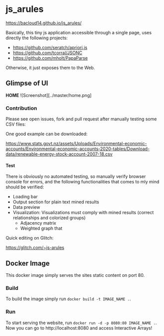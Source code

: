 # js_arules

https://bacloud14.github.io/js_arules/

Basically, this tiny js application accessible through a single page, uses directly the following projects:

- https://github.com/seratch/apriori.js
- https://github.com/tcorral/JSONC
- https://github.com/mholt/PapaParse

Otherwise, it just exposes them to the Web.

## Glimpse of UI

**HOME**
![Screenshot][../master/home.png]

### Contribution

Please see open issues, fork and pull request after manually testing some CSV files:

One good example can be downloaded:

https://www.stats.govt.nz/assets/Uploads/Environmental-economic-accounts/Environmental-economic-accounts-2020-tables/Download-data/renewable-energy-stock-account-2007-18.csv

#### Test

There is obviously no automated testing, so manually verify browser console for errors, and the following functionalities that comes to mly mind should be verified:

- Loading bar
- Output section for plain text mined results
- Data preview
- Visualization:
  Visualizations must comply with mined results (correct relationships and colorized groups)
  - Adjacency matrix
  - Weighted graph that

Quick editing on Glitch:

https://glitch.com/~js-arules

## Docker Image

This docker image simply serves the sites static content on port 80.

### Build

To build the image simply run `docker build -t IMAGE_NAME .`.

### Run

To start serving the website, run `docker run -d -p 8080:80 IMAGE_NAME .`. Now you can go to http://localhost:8080 and access Interactive Arrays!
